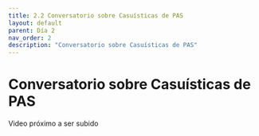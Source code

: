 ```yaml
---
title: 2.2 Conversatorio sobre Casuísticas de PAS
layout: default
parent: Día 2
nav_order: 2
description: "Conversatorio sobre Casuísticas de PAS"
---
```


# Conversatorio sobre Casuísticas de PAS

Video próximo a ser subido